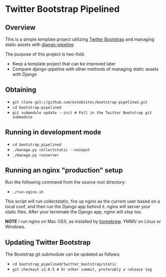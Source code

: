 # Twitter Bootstrap Pipelined

## Overview

This is a simple template project utilizing [Twitter Bootstrap](http://twitter.github.com/bootstrap) and managing static assets with [django-pipeline](http://django-pipeline.readthedocs.org).

The purpose of this project is two-fold.

 * Keep a template project that can be improved later
 * Compare django-pipeline with other methods of managing static assets with
   Django

## Obtaining

 * `git clone git://github.com/estebistec/bootstrap-pipelined.git`
 * `cd bootstrap-pipelined`
 * `git submodule update --init # Pull in the Twitter Bootstrap git submodule`

## Running in development mode

 * `cd bootstrap_pipelined`
 * `./manage.py collectstatic --noinput`
 * `./manage.py runserver`

## Running an nginx "production" setup

Run the following command from the source root directory:

  * `./run-nginx.sh`

This script will run collectstatic, fire up nginx as the current user based on
a local conf, and then run the Django app behind it. nginx will server your
static files. After your terminate the Django app, nginx will stop too.

**NOTE** I run nginx on Mac OSX, as installed by [homebrew](http://mxcl.github.com/homebrew). YMMV on Linux or Windows.

## Updating Twitter Bootstrap

The Bootstrap git submodule can be updated as follows:

 * `cd bootstrap_pipelined/twitter_bootstrap/static`
 * `git checkout v2.0.5 # Or other commit, preferably a release tag`
